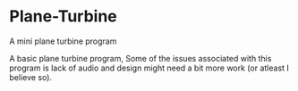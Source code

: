 # Plane-Turbine
A mini plane turbine program

A basic plane turbine program, 
Some of the issues associated with this program is lack of audio and 
design might need a bit more work (or atleast I believe so).

